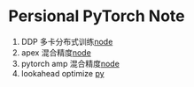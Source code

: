 # Persional PyTorch Note 
1. DDP 多卡分布式训练[node](./pytorch_ddp.md)
2. apex 混合精度[node](./apex.md)
3. pytorch amp 混合精度[node](./pytorch_amp.md)
4. lookahead optimize [py](./lookhead.py)
